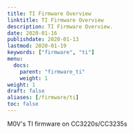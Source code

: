 ```yaml
---
title: TI Firmware Overview
linktitle: TI Firmware Overview
description: TI Firmware Overview.
date: 2020-01-16
publishdate: 2020-01-13
lastmod: 2020-01-19
keywords: ["firmware", "ti"]
menu:
  docs:
    parent: "firmware_ti"
    weight: 1
weight: 1
draft: false
aliases: [/firmware/ti]
toc: false
---
```


M0V's TI firmware on CC3220s/CC3235s
